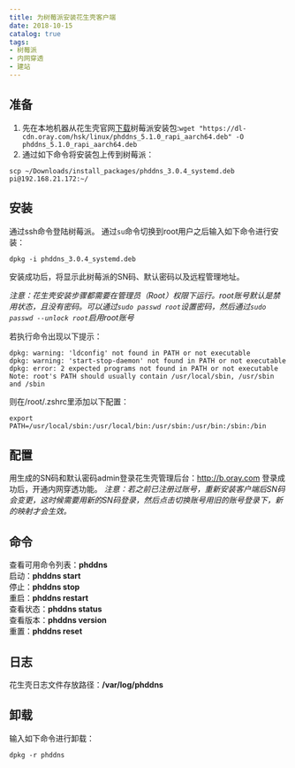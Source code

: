 ```yaml
---
title: 为树莓派安装花生壳客户端
date: 2018-10-15
catalog: true
tags:
- 树莓派
- 内网穿透
- 建站
---
```

## 准备
1. 先在本地机器从花生壳官网[下载](https://hsk.oray.com/download)树莓派安装包:`wget "https://dl-cdn.oray.com/hsk/linux/phddns_5.1.0_rapi_aarch64.deb" -O phddns_5.1.0_rapi_aarch64.deb`   
2. 通过如下命令将安装包上传到树莓派：  

```
scp ~/Downloads/install_packages/phddns_3.0.4_systemd.deb pi@192.168.21.172:~/
```

## 安装
通过ssh命令登陆树莓派。 
通过`su`命令切换到root用户之后输入如下命令进行安装：

```
dpkg -i phddns_3.0.4_systemd.deb
```
安装成功后，将显示此树莓派的SN码、默认密码以及远程管理地址。

*注意：花生壳安装步骤都需要在管理员（Root）权限下运行。root账号默认是禁用状态，且没有密码。可以通过`sudo passwd root`设置密码，然后通过`sudo passwd --unlock root`启用root账号*

若执行命令出现以下提示：

```
dpkg: warning: 'ldconfig' not found in PATH or not executable
dpkg: warning: 'start-stop-daemon' not found in PATH or not executable
dpkg: error: 2 expected programs not found in PATH or not executable
Note: root's PATH should usually contain /usr/local/sbin, /usr/sbin and /sbin
```
则在/root/.zshrc里添加以下配置：
```
export PATH=/usr/local/sbin:/usr/local/bin:/usr/sbin:/usr/bin:/sbin:/bin
```
## 配置
用生成的SN码和默认密码admin登录花生壳管理后台：http://b.oray.com
登录成功后，开通内网穿透功能。
*注意：若之前已注册过账号，重新安装客户端后SN码会变更，这时候需要用新的SN码登录，然后点击切换账号用旧的账号登录下，新的映射才会生效。*
## 命令
查看可用命令列表：**phddns**  
启动：**phddns start**  
停止：**phddns stop**  
重启：**phddns restart**  
查看状态：**phddns status**  
查看版本：**phddns version**  
重置：**phddns reset** 

## 日志
花生壳日志文件存放路径：**/var/log/phddns** 
## 卸载
输入如下命令进行卸载：

```
dpkg -r phddns
```